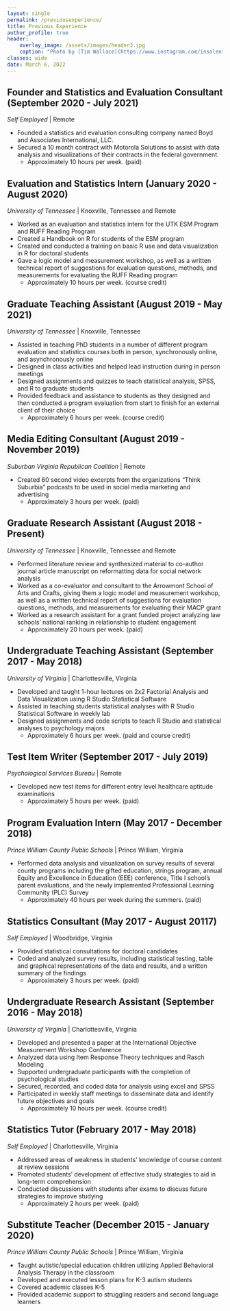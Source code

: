 ```yaml
---
layout: single
permalink: /previousexperience/
title: Previous Experience
author_profile: true
header:
    overlay_image: /assets/images/header3.jpg
    caption: "Photo by [Tim Wallace](https://www.instagram.com/insolentprodigy/)"
classes: wide
date: March 6, 2022
---
```


## Founder and Statistics and Evaluation Consultant (September 2020 - July 2021) 
*Self Employed* \| Remote
-	Founded a statistics and evaluation consulting company named Boyd and Associates International, LLC. 
-	Secured a 10 month contract with Motorola Solutions to assist with data analysis and visualizations of their contracts in the federal government.
    -	Approximately 10 hours per week. (paid)

## Evaluation and Statistics Intern (January 2020 - August 2020) 
*University of Tennessee* \| Knoxville, Tennessee and Remote
-	Worked as an evaluation and statistics intern for the UTK ESM Program and RUFF Reading Program 
-	Created a Handbook on R for students of the ESM program
-	Created and conducted a training on basic R use and data visualization in R for doctoral students
-	Gave a logic model and measurement workshop, as well as a written technical report of suggestions for evaluation questions, methods, and measurements for evaluating the RUFF Reading program
    -	Approximately 10 hours per week. (course credit)

## Graduate Teaching Assistant (August 2019 - May 2021) 
*University of Tennessee* \| Knoxville, Tennessee
-	Assisted in teaching PhD students in a number of different program evaluation and statistics courses both in person, synchronously online, and asynchronously online
-	Designed in class activities and helped lead instruction during in person meetings 
-	Designed assignments and quizzes to teach statistical analysis, SPSS, and R to graduate students
-	Provided feedback and assistance to students as they designed and then conducted a program evaluation from start to finish for an external client of their choice
    -	Approximately 6 hours per week. (course credit)

## Media Editing Consultant (August 2019 - November 2019) 
*Suburban Virginia Republican Coalition* \| Remote
-	Created 60 second video excerpts from the organizations “Think Suburbia” podcasts to be used in social media marketing and advertising
    -	Approximately 3 hours per week. (paid)

## Graduate Research Assistant (August 2018 - Present) 
*University of Tennessee* \| Knoxville, Tennessee and Remote
-	Performed literature review and synthesized material to co-author journal article manuscript on reformatting data for social network analysis
-	Worked as a co-evaluator and consultant to the Arrowmont School of Arts and Crafts, giving them a logic model and measurement workshop, as well as a written technical report of suggestions for evaluation questions, methods, and measurements for evaluating their MACP grant
-	Worked as a research assistant for a grant funded project analyzing law schools’ national ranking in relationship to student engagement
    -	Approximately 20 hours per week. (paid)

## Undergraduate Teaching Assistant (September 2017 - May 2018) 
*University of Virginia* \| Charlottesville, Virginia
-	Developed and taught 1-hour lectures on 2x2 Factorial Analysis and Data Visualization using R Studio Statistical Software 
-	Assisted in teaching students statistical analyses with R Studio Statistical Software in weekly lab
-	Designed assignments and code scripts to teach R Studio and statistical analyses to psychology majors
    -	Approximately 6 hours per week. (paid and course credit)

## Test Item Writer (September 2017 - July 2019) 
*Psychological Services Bureau* \| Remote
-	Developed new test items for different entry level healthcare aptitude examinations
    -	Approximately 5 hours per week. (paid)

## Program Evaluation Intern (May 2017 - December 2018) 
*Prince William County Public Schools* \| Prince William, Virginia
-	Performed data analysis and visualization on survey results of several county programs including the gifted education, strings program, annual Equity and Excellence in Education (EEE) conference, Title I school’s parent evaluations, and the newly implemented Professional Learning Community (PLC) Survey
	-	Approximately 40 hours per week during the summers. (paid)

## Statistics Consultant (May 2017 - August 20117) 
*Self Employed* \| Woodbridge, Virginia
-	Provided statistical consultations for doctoral candidates 
-	Coded and analyzed survey results, including statistical testing, table and graphical representations of the data and results, and a written summary of the findings
    -	Approximately 3 hours per week. (paid)

## Undergraduate Research Assistant (September 2016 - May 2018) 
*University of Virginia* \| Charlottesville, Virginia
-	Developed and presented a paper at the International Objective Measurement Workshop Conference 
-	Analyzed data using Item Response Theory techniques and Rasch Modeling
-	Supported undergraduate participants with the completion of psychological studies 
-	Secured, recorded, and coded data for analysis using excel and SPSS
-	Participated in weekly staff meetings to disseminate data and identify future objectives and goals
    -	Approximately 10 hours per week. (course credit)

## Statistics Tutor (February 2017 - May 2018)
*Self Employed* \| Charlottesville, Virginia
-	Addressed areas of weakness in students' knowledge of course content at review sessions 
-	Promoted students’ development of effective study strategies to aid in long-term comprehension
-	Conducted discussions with students after exams to discuss future strategies to improve studying
    -	Approximately 2 hours per week. (paid)

## Substitute Teacher (December 2015 - January 2020)
*Prince William County Public Schools* \| Prince William, Virginia
-	Taught autistic/special education children utilizing Applied Behavioral Analysis Therapy in the classroom 
-	Developed and executed lesson plans for K-3 autism students 
-	Covered academic classes K-5
-	Provided academic support to struggling readers and second language learners

